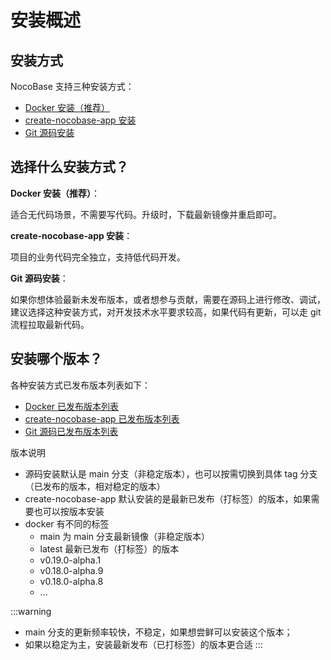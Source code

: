 # 安装概述

## 安装方式

NocoBase 支持三种安装方式：

- [Docker 安装（推荐）](./docker-compose.md)
- [create-nocobase-app 安装](./create-nocobase-app.md)
- [Git 源码安装](./git-clone.md)

## 选择什么安装方式？

**Docker 安装（推荐）**：

适合无代码场景，不需要写代码。升级时，下载最新镜像并重启即可。

**create-nocobase-app 安装**：

项目的业务代码完全独立，支持低代码开发。

**Git 源码安装**：

如果你想体验最新未发布版本，或者想参与贡献，需要在源码上进行修改、调试，建议选择这种安装方式，对开发技术水平要求较高，如果代码有更新，可以走 git 流程拉取最新代码。


## 安装哪个版本？

各种安装方式已发布版本列表如下：

- [Docker 已发布版本列表](https://hub.docker.com/r/nocobase/nocobase/tags)
- [create-nocobase-app 已发布版本列表](https://www.npmjs.com/package/create-nocobase-app?activeTab=versions)
- [Git 源码已发布版本列表](https://github.com/nocobase/nocobase/tags)

版本说明

- 源码安装默认是 main 分支（非稳定版本），也可以按需切换到具体 tag 分支（已发布的版本，相对稳定的版本）
- create-nocobase-app 默认安装的是最新已发布（打标签）的版本，如果需要也可以按版本安装
- docker 有不同的标签
  - main 为 main 分支最新镜像（非稳定版本）
  - latest  最新已发布（打标签）的版本
  - v0.19.0-alpha.1
  - v0.18.0-alpha.9
  - v0.18.0-alpha.8
  - ...

:::warning
- main 分支的更新频率较快，不稳定，如果想尝鲜可以安装这个版本；
- 如果以稳定为主，安装最新发布（已打标签）的版本更合适
:::
